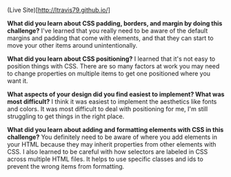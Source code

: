 (Live Site)[http://ltravis79.github.io/]

**What did you learn about CSS padding, borders, and margin by doing this challenge?**
I've learned that you really need to be aware of the default margins and padding that come with elements, and that they can start to move your other items around unintentionally.

**What did you learn about CSS positioning?**
I learned that it's not easy to position things with CSS.  There are so many factors at work you may need to change properties on multiple items to get one positioned where you want it.

**What aspects of your design did you find easiest to implement? What was most difficult?**
I think it was easiest to implement the aesthetics like fonts and colors.  It was most difficult to deal with positioning for me, I'm still struggling to get things in the right place.

**What did you learn about adding and formatting elements with CSS in this challenge?**
You definitely need to be aware of where you add elements in your HTML because they may inherit properties from other elements with CSS.  I also learned to be careful with how selectors are labeled in CSS across multiple HTML files.  It helps to use specific classes and ids to prevent the wrong items from formatting.

